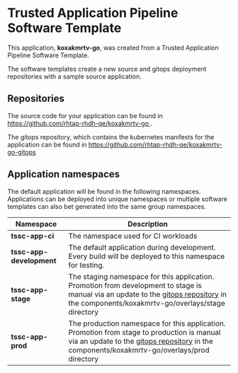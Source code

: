 # Trusted Application Pipeline Software Template

This application, **koxakmrtv-go**, was created from a Trusted Application Pipeline Software Template.

The software templates create a new source and gitops deployment repositories with a sample source application. 

## Repositories

The source code for your application can be found in [https://github.com/rhtap-rhdh-qe/koxakmrtv-go ](https://github.com/rhtap-rhdh-qe/koxakmrtv-go ).
 
The gitops repository, which contains the kubernetes manifests for the application can be found in 
[https://github.com/rhtap-rhdh-qe/koxakmrtv-go-gitops ](https://github.com/rhtap-rhdh-qe/koxakmrtv-go-gitops ) 

## Application namespaces 

The default application will be found in the following namespaces. Applications can be deployed into unique namespaces or multiple software templates can also bet generated into the same group namespaces.  

|  Namespace   |  Description   |  
| -------- | -------- |
| **tssc-app-ci** | The namespace used for CI workloads |
| **tssc-app-development** | The default application during development. Every build will be deployed to this namespace for testing. |
| **tssc-app-stage** | The staging namespace for this application. Promotion from development to stage is manual via an update to the [gitops repository](https://github.com/rhtap-rhdh-qe/koxakmrtv-go-gitops ) in the components/koxakmrtv-go/overlays/stage directory |
| **tssc-app-prod** | The production namespace for this application. Promotion from stage to production is manual via an update to the [gitops repository](https://github.com/rhtap-rhdh-qe/koxakmrtv-go-gitops ) in the components/koxakmrtv-go/overlays/prod directory |